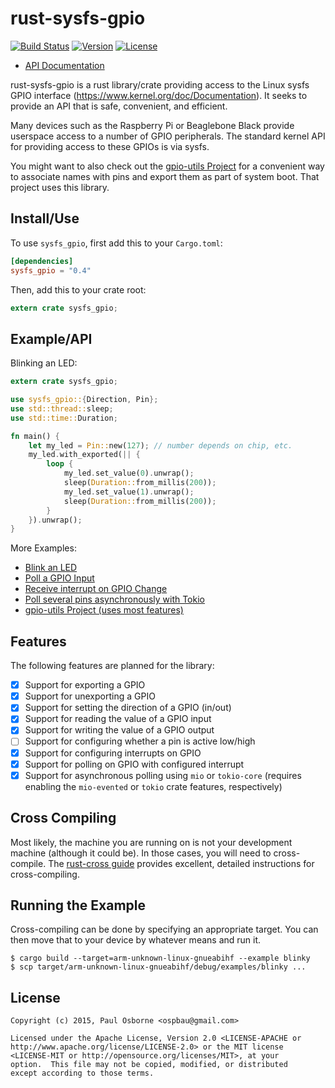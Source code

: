 rust-sysfs-gpio
===============

[![Build Status](https://travis-ci.org/rust-embedded/rust-sysfs-gpio.svg?branch=master)](https://travis-ci.org/rust-embedded/rust-sysfs-gpio)
[![Version](https://img.shields.io/crates/v/sysfs-gpio.svg)](https://crates.io/crates/sysfs-gpio)
[![License](https://img.shields.io/crates/l/sysfs-gpio.svg)](https://github.com/rust-embedded/rust-sysfs-gpio/blob/master/README.md#license)

- [API Documentation](http://rust-embedded.github.io/rust-sysfs-gpio/sysfs_gpio/index.html)

rust-sysfs-gpio is a rust library/crate providing access to the Linux
sysfs GPIO interface (https://www.kernel.org/doc/Documentation).  It
seeks to provide an API that is safe, convenient, and efficient.

Many devices such as the Raspberry Pi or Beaglebone Black provide
userspace access to a number of GPIO peripherals.  The standard kernel
API for providing access to these GPIOs is via sysfs.

You might want to also check out the
[gpio-utils Project](https://github.com/rust-embedded/gpio-utils) for a
convenient way to associate names with pins and export them as part of system
boot.  That project uses this library.

Install/Use
-----------

To use `sysfs_gpio`, first add this to your `Cargo.toml`:

```toml
[dependencies]
sysfs_gpio = "0.4"
```

Then, add this to your crate root:

```rust
extern crate sysfs_gpio;
```

Example/API
-----------

Blinking an LED:

```rust
extern crate sysfs_gpio;

use sysfs_gpio::{Direction, Pin};
use std::thread::sleep;
use std::time::Duration;

fn main() {
    let my_led = Pin::new(127); // number depends on chip, etc.
    my_led.with_exported(|| {
        loop {
            my_led.set_value(0).unwrap();
            sleep(Duration::from_millis(200));
            my_led.set_value(1).unwrap();
            sleep(Duration::from_millis(200));
        }
    }).unwrap();
}
```

More Examples:

- [Blink an LED](examples/blinky.rs)
- [Poll a GPIO Input](examples/poll.rs)
- [Receive interrupt on GPIO Change](examples/interrupt.rs)
- [Poll several pins asynchronously with Tokio](examples/tokio.rs)
- [gpio-utils Project (uses most features)](https://github.com/rust-embedded/gpio-utils)

Features
--------

The following features are planned for the library:

- [x] Support for exporting a GPIO
- [x] Support for unexporting a GPIO
- [x] Support for setting the direction of a GPIO (in/out)
- [x] Support for reading the value of a GPIO input
- [x] Support for writing the value of a GPIO output
- [ ] Support for configuring whether a pin is active low/high
- [x] Support for configuring interrupts on GPIO
- [x] Support for polling on GPIO with configured interrupt
- [x] Support for asynchronous polling using `mio` or `tokio-core` (requires
      enabling the `mio-evented` or `tokio` crate features, respectively)

Cross Compiling
---------------

Most likely, the machine you are running on is not your development
machine (although it could be).  In those cases, you will need to
cross-compile.  The [rust-cross guide](https://github.com/japaric/rust-cross)
provides excellent, detailed instructions for cross-compiling.

Running the Example
-------------------

Cross-compiling can be done by specifying an appropriate target.  You
can then move that to your device by whatever means and run it.

```
$ cargo build --target=arm-unknown-linux-gnueabihf --example blinky
$ scp target/arm-unknown-linux-gnueabihf/debug/examples/blinky ...
```

License
-------

```
Copyright (c) 2015, Paul Osborne <ospbau@gmail.com>

Licensed under the Apache License, Version 2.0 <LICENSE-APACHE or
http://www.apache.org/license/LICENSE-2.0> or the MIT license
<LICENSE-MIT or http://opensource.org/licenses/MIT>, at your
option.  This file may not be copied, modified, or distributed
except according to those terms.
```
